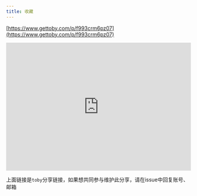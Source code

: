 ```yaml
---
title: 收藏
---
```



[https://www.gettoby.com/p/f993crm6pz07](https://www.gettoby.com/p/f993crm6pz07)

<iframe src="https://www.gettoby.com/e/f993crm6pz07" width="100%" height="350" frameBorder="0">Collection: 分享 (0 tabs)<a href="https://www.gettoby.com/p/f993crm6pz07" target="_blank"></a></iframe>

上面链接是`toby`分享链接，如果想共同参与维护此分享，请在issue中回复账号、邮箱